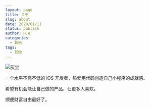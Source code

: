 ```yaml
---
layout: page
title: 关于
slug: about
date: 2020/01/11
status: publish
author: H.H
categories: 
  - 其他
tags: 
  - 其他
---
```


![灰宝](https://cdn.jsdelivr.net/gh/linsyorozuya/Pics@master/uPic/IMG_2500.jpeg)

一个水平不高不低的 iOS 开发者，热爱用代码创造自己小程序的成就感。

希望有机会能让自己做的产品，让更多人喜欢。

顺便财富自由最好了。

